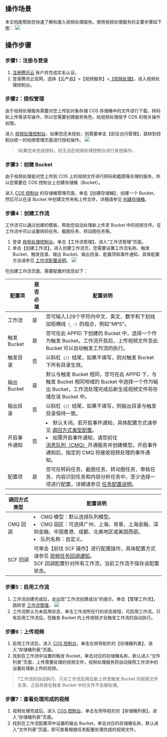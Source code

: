 ## 操作场景
本文档能帮助您快速了解和接入视频处理服务。使用视频处理服务的主要步骤如下图：
![](https://main.qcloudimg.com/raw/563e19fbb154bdf8a82879933e61bbee.png)

## 操作步骤
### 步骤1：注册与登录
1. [注册腾讯云](https://cloud.tencent.com/document/product/378/17985) 账户并完成实名认证。
2. 登录腾讯云官网，选择【云产品】>【视频服务】>[【视频处理】](https://console.cloud.tencent.com/mps)，进入视频处理控制台。

### 步骤2：授权管理
由于视频处理服务需要对您上传到对象存储 COS 存储桶中的文件进行下载、转码和上传等读写操作，所以您需要创建服务角色，给视频处理授予 COS 的相关操作权限。

进入 [视频处理控制台](https://console.cloud.tencent.com/mps)，如果您还未授权，则需要单击【前往访问管理】，跳转到控制台统一的权限管理页面进行授权操作。
![](https://main.qcloudimg.com/raw/9e23f6dc5332257d713af0b4836665e1.png)
>!如果您未完成授权，则无法在视频处理控制台进行其他操作。



### 步骤3：创建 Bucket
由于视频处理是对您上传到 COS 上的视频文件进行转码和截图等处理的服务，所以您需要在 COS 控制台上创建存储桶（Bucket）。

进入 [COS 控制台](https://console.cloud.tencent.com/cos5) 的存储桶管理页面，单击【创建存储桶】，创建一个 Bucket，然后可以在该 Bucket 中创建文件夹和上传文件，详细请参见 [创建存储桶](https://cloud.tencent.com/document/product/436/6232#.E6.93.8D.E4.BD.9C.E6.AD.A5.E9.AA.A4)。

 

### 步骤4：创建工作流
工作流可以通过创建的模板，帮助您自动处理新上传至 Bucket 中的视频文件。在工作流中可以设置转码任务、截图任务、转动图任务等。
1. 登录 [视频处理控制台](https://console.cloud.tencent.com/mps)，单击【工作流管理】，进入“工作流管理”页面。
2. 单击【创建工作流】，进入创建工作流页，您需要设置工作流名称、触发 Bucket、触发目录、输出 Bucket、输出目录、配置项和事件通知，具体配置方法请参见 [工作流配置说明](#workflow)。
![](https://main.qcloudimg.com/raw/1ec99bd99d2071e0d2113e83555cab84.png)

在创建工作流页面，需要配置的信息如下：

| 配置项[](id:workflow)       | 是否必填 | 配置说明 |
| ----------- | ----------- | ----------- |
| 工作流       | 是       | 您可输入128个字符内中文、英文、数字和下划线加短横线`（_-）`的组合，例如“MPS”。 |
| 触发 Bucket  | 是       | 您可在此 APPID 下创建的 Bucket 中，选择一个作为触发 Bucket。工作流开启后，上传视频文件至此 Bucket 可以自动触发工作流的执行。 |
| 触发目录     | 否       | 以斜杠`（/）`结尾，如果不填写，则对触发 Bucket 下所有目录生效。 |
| 输出 Bucket  | 是       | 默认与触发 Bucket 相同，您可在此 APPID 下，与触发 Bucket 相同地域的 Bucket 中选择一个作为输出 Bucket，工作流处理完成后新生成视频文件将存储在该 Bucket 中。 |
| 输出目录     | 否       | 以斜杠`（/）`结尾，如果不填写，则输出目录与触发目录保持一致。  |
| 开启事件通知 | 否       | <li/>默认关闭。若开启事件通知，具体配置方式请参见 [调回方式类型配置](#recall)。<li/>如需开启事件通知，请您前往 [消息队列（CMQ）](https://console.cloud.tencent.com/cmq)开通服务并创建模型。开启事件通知后，指定的 CMQ 将接收视频处理的事件通知。 |
| 配置项       | 是       | 您可在转码任务、截图任务、转动图任务、审核任务、内容识别任务和内容分析任务中，至少选择一项进行配置，详细请参见 [任务配置说明](https://cloud.tencent.com/document/product/862/36406#p1)。 |

| 调回方式类型[](id:recall) | 配置说明 |
| ----------- | ----------- |
| CMQ 回调     | <li/>CMQ 模型：默认选择队列模型。<li/>CMQ 园区：可选择广州、上海、背景、上海金融、深圳金融、中国香港、成都、北美地区或美国西部。<li/>队列名称：自定义。 |
| SCF 回调     | 可单击【前往 SCF 操作】进行配置操作，具体配置方式请参见 [视频任务回调通知](https://cloud.tencent.com/document/product/862/50658)。 <br />SCF 回调配置针对所有工作流，当前工作流不保存该配置状态。 |


### 步骤5：启用工作流
1. 工作流创建完成后，会出现“工作流创建成功”的提示。单击【管理工作流】，跳转至 [工作流管理](https://cloud.tencent.com/document/product/862/36406)。
![](https://main.qcloudimg.com/raw/0f06125e3ca5987f7a759b97d97bd7c9.png)
2. 工作流默认为未启用状态，单击工作流所在行的状态按钮，可启用工作流。只有启用工作流后，在触发 Bucket 内上传视频才会触发工作流的自动执行。

 

### 步骤6：上传视频
1. 启用工作流后，进入 [COS 控制台](https://console.cloud.tencent.com/cos5)，单击左侧导航栏的【存储桶列表】，进入“存储桶列表”页面。
2. 找到在工作流中设置的触发 Bucket，单击对应的存储桶名称，默认进入“文件列表”页面，上传需要处理的视频文件，视频处理服务将自动按照工作流中的设置处理新上传的视频。
>?工作流的自动执行，只对工作流启用后新上传至触发 Bucket 的视频文件生效，之前存放在触发 Bucket 中的文件不会被处理。 
 

### 步骤7：查看处理完成的视频
1. 视频处理完成后，进入 [COS 控制台](https://console.cloud.tencent.com/cos5)，单击左侧导航栏的【存储桶列表】，进入“存储桶列表”页面。
2. 找到在工作流配置项中设置的输出 Bucket，单击对应的存储桶名称，默认进入“文件列表”页面，即可查看根据任务配置处理完成的视频文件。





